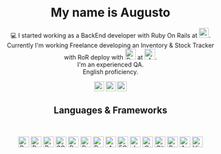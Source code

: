 <h1 align="center"> My name is Augusto </h1>
<p align="center">
 💻 I started working as a BackEnd developer with Ruby On Rails at <a href="https://www.toptal.com/"><img src="https://upload.wikimedia.org/wikipedia/commons/thumb/2/24/Toptal-Logo-Main-Colors_RGB.png/440px-Toptal-Logo-Main-Colors_RGB.png" height=23></a>.
 <br>
 Currently I'm working Freelance developing an Inventory & Stock Tracker with RoR deploy with 
 <img title="Docker" height="25" src="https://upload.wikimedia.org/wikipedia/en/thumb/f/f4/Docker_logo.svg/240px-Docker_logo.svg.png">
 at 
 <img title="AWS" height="25" src="https://upload.wikimedia.org/wikipedia/commons/thumb/1/1d/AmazonWebservices_Logo.svg/400px-AmazonWebservices_Logo.svg.png">. 
 <br>
 I'm an experienced QA. 
 <br>
 English proficiency.
 <br>
</p>
<p align="center"> 
  <a href="https://www.linkedin.com/in/augustocarissimo/"><img src="https://img.shields.io/badge/linkedin-%230077B5.svg?&style=for-the-badge&logo=linkedin&logoColor=white" height=23></a> 
  <a href="mailto:augusto.carissimo@gmail.com"><img src="https://img.shields.io/badge/Gmail-D14836?style=for-the-badge&logo=gmail&logoColor=white" height=23></a> 
  <a href="http://wa.me//5491165102255"><img src="https://img.shields.io/badge/WhatsApp-25D366?style=for-the-badge&logo=whatsapp&logoColor=white" height=23></a> 
</p>
<h2 align="center">Languages & Frameworks</h2>
<br>
<p align="center">
  <img title="Ruby" height="25" src="https://upload.wikimedia.org/wikipedia/commons/thumb/7/73/Ruby_logo.svg/400px-Ruby_logo.svg.png"></code>
  <img title="Ruby On Rails" height="25" src="https://upload.wikimedia.org/wikipedia/commons/thumb/6/62/Ruby_On_Rails_Logo.svg/1920px-Ruby_On_Rails_Logo.svg.png">
  <img title="Rspec" height="25" src="https://rspec.info/images/logo.png">
  <img title="SQL" height="25" src="https://upload.wikimedia.org/wikipedia/commons/6/6f/Sql_database_shortcut_icon.png">
  <img title="PostgreSQL" height="25" src="https://upload.wikimedia.org/wikipedia/commons/thumb/2/29/Postgresql_elephant.svg/400px-Postgresql_elephant.svg.png">
  <img title="Bash" height="25" src="https://upload.wikimedia.org/wikipedia/commons/thumb/8/82/Gnu-bash-logo.svg/240px-Gnu-bash-logo.svg.png">
  <img title="Docker" height="25" src="https://upload.wikimedia.org/wikipedia/en/thumb/f/f4/Docker_logo.svg/240px-Docker_logo.svg.png">
  <img title="AWS" height="25" src="https://upload.wikimedia.org/wikipedia/commons/thumb/1/1d/AmazonWebservices_Logo.svg/400px-AmazonWebservices_Logo.svg.png">
  <img title="EC2" height="25" src="https://upload.wikimedia.org/wikipedia/commons/thumb/b/b9/AWS_Simple_Icons_Compute_Amazon_EC2_Instances.svg/400px-AWS_Simple_Icons_Compute_Amazon_EC2_Instances.svg.png">
  <img title="Javascript" height="25" src="https://upload.wikimedia.org/wikipedia/commons/6/6a/JavaScript-logo.png">
  <img title="GraphQL" height="25" src="https://upload.wikimedia.org/wikipedia/commons/thumb/1/17/GraphQL_Logo.svg/450px-GraphQL_Logo.svg.png">
  <img title="GitHub" height="25" src="https://upload.wikimedia.org/wikipedia/commons/thumb/c/c2/GitHub_Invertocat_Logo.svg/400px-GitHub_Invertocat_Logo.svg.png">
  <img title="Python" height="25" src="https://upload.wikimedia.org/wikipedia/commons/thumb/c/c3/Python-logo-notext.svg/242px-Python-logo-notext.svg.png">
  <img title="Apache Spark" height="25" src="https://upload.wikimedia.org/wikipedia/commons/e/ea/Spark-logo-192x100px.png">
  <img title="Visual Studio Code" height="25" src="https://upload.wikimedia.org/wikipedia/commons/thumb/9/9a/Visual_Studio_Code_1.35_icon.svg/150px-Visual_Studio_Code_1.35_icon.svg.png">
</p>
